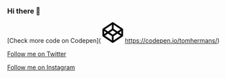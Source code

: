 <link href="style.css" rel="stylesheet"></link>

### Hi there 👋

<!-- ![Banner](https://github.com/kmhmubin/kmhmubin/blob/master/GitHub-Profile-Cover.jpg) -->


[Check more code on Codepen]( ![Codepen logo](codepen.svg) https://codepen.io/tomhermans/)

[Follow me on Twitter](https://mobile.twitter.com/tomhermans)

<!-- <svg xmlns="http://www.w3.org/2000/svg" width="48" height="40" viewBox="0 0 48 40"><path d="M48 4.735a19.235 19.235 0 01-5.655 1.59A10.076 10.076 0 0046.675.74a19.395 19.395 0 01-6.257 2.447C38.627 1.225 36.066 0 33.231 0c-5.435 0-9.844 4.521-9.844 10.098 0 .791.085 1.56.254 2.3-8.185-.423-15.44-4.438-20.3-10.555a10.281 10.281 0 00-1.332 5.082c0 3.502 1.738 6.593 4.38 8.405a9.668 9.668 0 01-4.462-1.26v.124c0 4.894 3.395 8.977 7.903 9.901a9.39 9.39 0 01-2.595.356 9.523 9.523 0 01-1.854-.18c1.254 4.01 4.888 6.932 9.199 7.01-3.37 2.71-7.618 4.325-12.23 4.325-.795 0-1.58-.047-2.35-.139C4.359 38.327 9.537 40 15.096 40c18.115 0 28.019-15.385 28.019-28.73 0-.439-.009-.878-.026-1.308A20.211 20.211 0 0048 4.735" fill="#00AAEC" fill-rule="evenodd"/></svg> -->

[Follow me on Instagram](https://www.instagram.com/tomhermans1/)
<!-- <svg xmlns="http://www.w3.org/2000/svg" viewBox="0 0 16 16"><linearGradient id="a" gradientUnits="userSpaceOnUse" x1="1.464" y1="14.536" x2="14.536" y2="1.464"><stop offset="0" stop-color="#FFC107"/><stop offset=".507" stop-color="#F44336"/><stop offset=".99" stop-color="#9C27B0"/></linearGradient><path d="M11 0H5a5 5 0 00-5 5v6a5 5 0 005 5h6a5 5 0 005-5V5a5 5 0 00-5-5zm3.5 11c0 1.93-1.57 3.5-3.5 3.5H5c-1.93 0-3.5-1.57-3.5-3.5V5c0-1.93 1.57-3.5 3.5-3.5h6c1.93 0 3.5 1.57 3.5 3.5v6z" fill="url(#a)"/><linearGradient id="b" gradientUnits="userSpaceOnUse" x1="5.172" y1="10.828" x2="10.828" y2="5.172"><stop offset="0" stop-color="#FFC107"/><stop offset=".507" stop-color="#F44336"/><stop offset=".99" stop-color="#9C27B0"/></linearGradient><path d="M8 4a4 4 0 100 8 4 4 0 000-8zm0 6.5A2.503 2.503 0 015.5 8c0-1.379 1.122-2.5 2.5-2.5s2.5 1.121 2.5 2.5c0 1.378-1.122 2.5-2.5 2.5z" fill="url(#b)"/><linearGradient id="c" gradientUnits="userSpaceOnUse" x1="11.923" y1="4.077" x2="12.677" y2="3.323"><stop offset="0" stop-color="#FFC107"/><stop offset=".507" stop-color="#F44336"/><stop offset=".99" stop-color="#9C27B0"/></linearGradient><circle cx="12.3" cy="3.7" r=".533" fill="url(#c)"/></svg> -->




<!--
**tomhermans/tomhermans** is a ✨ _special_ ✨ repository because its `README.md` (this file) appears on your GitHub profile.

Here are some ideas to get you started:

- 🔭 I’m currently working on ...
- 🌱 I’m currently learning ...
- 👯 I’m looking to collaborate on ...
- 🤔 I’m looking for help with ...
- 💬 Ask me about ...
- 📫 How to reach me: ...
- 😄 Pronouns: ...
- ⚡ Fun fact: ...
-->
